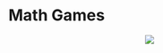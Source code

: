 # Math Games
<p align="center">
  <img src="C:\Users\omerw\Desktop\App- Java\Folder- MathGames\Image">
</p>
